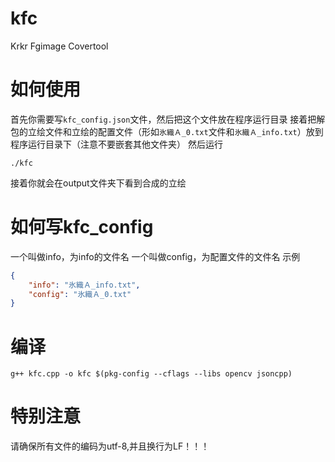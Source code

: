 # kfc
 Krkr Fgimage Covertool

# 如何使用
首先你需要写`kfc_config.json`文件，然后把这个文件放在程序运行目录
接着把解包的立绘文件和立绘的配置文件（形如`氷織Ａ_0.txt`文件和`氷織Ａ_info.txt`）放到程序运行目录下（注意不要嵌套其他文件夹）
然后运行 
```shell
./kfc
```
接着你就会在output文件夹下看到合成的立绘

# 如何写kfc_config

一个叫做info，为info的文件名
一个叫做config，为配置文件的文件名
示例
```json
{
    "info": "氷織Ａ_info.txt",
    "config": "氷織Ａ_0.txt"
}
```


# 编译

```shell
g++ kfc.cpp -o kfc $(pkg-config --cflags --libs opencv jsoncpp)
```

# 特别注意

请确保所有文件的编码为utf-8,并且换行为LF！！！